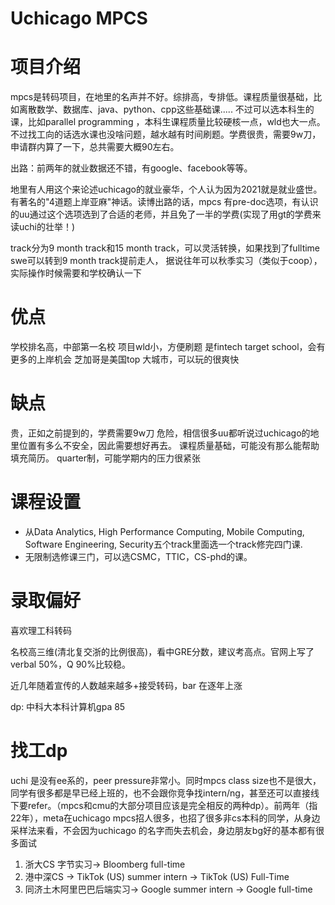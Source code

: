 # Uchicago MPCS

	
# 项目介绍
mpcs是转码项目，在地里的名声并不好。综排高，专排低。课程质量很基础，比如离散数学、数据库、java、python、cpp这些基础课..... 不过可以选本科生的课，比如parallel programming ，本科生课程质量比较硬核一点，wld也大一点。不过找工向的话选水课也没啥问题，越水越有时间刷题。学费很贵，需要9w刀，申请群内算了一下，总共需要大概90左右。

出路：前两年的就业数据还不错，有google、facebook等等。
	
地里有人用这个来论述uchicago的就业豪华，个人认为因为2021就是就业盛世。有著名的"4道题上岸亚麻"神话。读博出路的话，mpcs 有pre-doc选项，有认识的uu通过这个选项选到了合适的老师，并且免了一半的学费(实现了用gt的学费来读uchi的壮举！)

track分为9 month track和15 month track，可以灵活转换，如果找到了fulltime swe可以转到9 month track提前走人， 据说往年可以秋季实习（类似于coop），实际操作时候需要和学校确认一下
	
# 优点
学校排名高，中部第一名校
项目wld小，方便刷题
是fintech target school，会有更多的上岸机会
芝加哥是美国top 大城市，可以玩的很爽快
	
# 缺点
贵，正如之前提到的，学费需要9w刀
危险，相信很多uu都听说过uchicago的地里位置有多么不安全，因此需要想好再去。
课程质量基础，可能没有那么能帮助填充简历。
quarter制，可能学期内的压力很紧张

# 课程设置

- 从Data Analytics, High Performance Computing, Mobile Computing, Software Engineering, Security五个track里面选一个track修完四门课. 
- 无限制选修课三门，可以选CSMC，TTIC，CS-phd的课。
	
# 录取偏好
喜欢理工科转码

名校高三维(清北复交浙的比例很高)，看中GRE分数，建议考高点。官网上写了verbal 50%，Q 90%比较稳。

近几年随着宣传的人数越来越多+接受转码，bar 在逐年上涨

dp:
中科大本科计算机gpa 85

# 找工dp
uchi 是没有ee系的，peer pressure非常小。同时mpcs class size也不是很大，同学有很多都是早已经上班的，也不会跟你竞争找intern/ng，甚至还可以直接线下要refer。（mpcs和cmu的大部分项目应该是完全相反的两种dp）。前两年（指22年），meta在uchicago mpcs招人很多，也招了很多非cs本科的同学，从身边采样法来看，不会因为uchicago 的名字而失去机会，身边朋友bg好的基本都有很多面试

1. 浙大CS 字节实习-> Bloomberg full-time
2. 港中深CS -> TikTok (US) summer intern -> TikTok (US) Full-Time
3. 同济土木阿里巴巴后端实习-> Google summer intern -> Google full-time